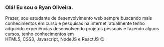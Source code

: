 ### Olá! Eu sou o Ryan Oliveira.


<div align="left" padding-left="50%">
         Prazer, sou estudante de desenvolvimento web sempre buscando mais conhecimentos em curso e pesquisas na internet, atualmente tenho adquirido experiências desenvolvendo projetos pessoais e fazendo alguns cursos, tenho conhecimentos em <br>
  HTML5, CSS3, Javascript, NodeJS e ReactJS 😉
 </div>
 <br>
<div align="center">
  <a href="https://github.com/ryanoliveiragit%22%3E
  <img height="160em" src="https://github-readme-stats.vercel.app/api?username=ryanoliveiragit&show_icons=true&theme=cobalt&include_all_commits=true&count_private=true%22/%3E
  <img height="160em" src="https://github-readme-stats.vercel.app/api/top-langs/?username=ryanoliveiragit&layout=compact&langs_count=7&theme=cobalt%22/%3E
</div>
